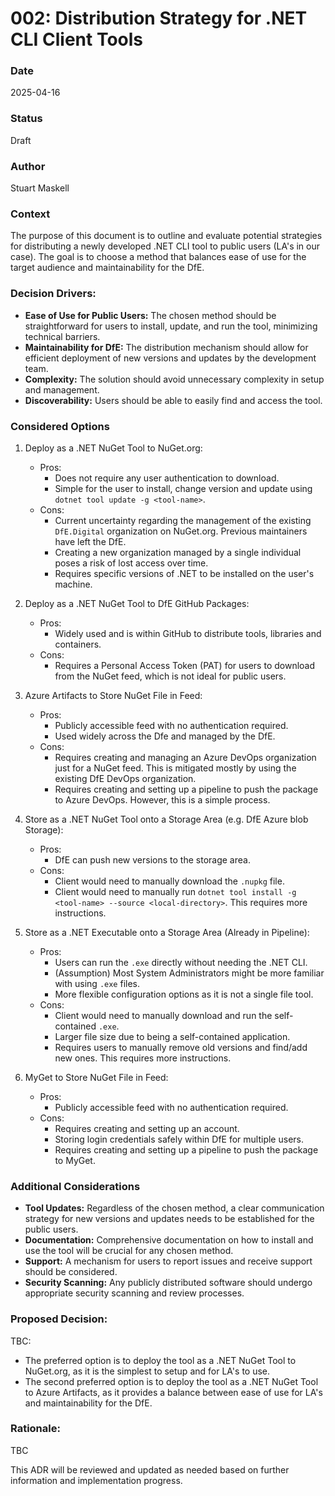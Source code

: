 # 002: Distribution Strategy for .NET CLI Client Tools

### Date 
2025-04-16

### Status
Draft

### Author
Stuart Maskell

### Context

The purpose of this document is to outline and evaluate potential strategies for distributing a newly developed .NET CLI tool to public users (LA's in our case). 
The goal is to choose a method that balances ease of use for the target audience and maintainability for the DfE.

### Decision Drivers:

* **Ease of Use for Public Users:** The chosen method should be straightforward for users to install, update, and run the tool, minimizing technical barriers.
* **Maintainability for DfE:** The distribution mechanism should allow for efficient deployment of new versions and updates by the development team.
* **Complexity:** The solution should avoid unnecessary complexity in setup and management.
* **Discoverability:** Users should be able to easily find and access the tool.

### Considered Options

1.  Deploy as a .NET NuGet Tool to NuGet.org:
    * Pros:
        * Does not require any user authentication to download.
        * Simple for the user to install, change version and update using `dotnet tool update -g <tool-name>`.
    * Cons:
        * Current uncertainty regarding the management of the existing `DfE.Digital` organization on NuGet.org. Previous maintainers have left the DfE.
        * Creating a new organization managed by a single individual poses a risk of lost access over time.
        * Requires specific versions of .NET to be installed on the user's machine.

2.  Deploy as a .NET NuGet Tool to DfE GitHub Packages:
    * Pros:
        * Widely used and is within GitHub to distribute tools, libraries and containers.
    * Cons:
        * Requires a Personal Access Token (PAT) for users to download from the NuGet feed, which is not ideal for public users.
3. Azure Artifacts to Store NuGet File in Feed:
    * Pros:
        * Publicly accessible feed with no authentication required.
        * Used widely across the Dfe and managed by the DfE.
    * Cons:
        * Requires creating and managing an Azure DevOps organization just for a NuGet feed. This is mitigated mostly by using the existing DfE DevOps organization.
        * Requires creating and setting up a pipeline to push the package to Azure DevOps. However, this is a simple process.

4. Store as a .NET NuGet Tool onto a Storage Area (e.g. DfE Azure blob Storage):
    * Pros:
        * DfE can push new versions to the storage area.
    * Cons:
        * Client would need to manually download the `.nupkg` file.
        * Client would need to manually run `dotnet tool install -g <tool-name> --source <local-directory>`. This requires more instructions.

5. Store as a .NET Executable onto a Storage Area (Already in Pipeline):
    * Pros:
        * Users can run the `.exe` directly without needing the .NET CLI.
        * (Assumption) Most System Administrators might be more familiar with using `.exe` files.
        * More flexible configuration options as it is not a single file tool.
    * Cons:
        * Client would need to manually download and run the self-contained `.exe`.
        * Larger file size due to being a self-contained application.
        * Requires users to manually remove old versions and find/add new ones. This requires more instructions.

6.  MyGet to Store NuGet File in Feed:
    * Pros:
        * Publicly accessible feed with no authentication required.
    * Cons:
        * Requires creating and setting up an account.
        * Storing login credentials safely within DfE for multiple users.
        * Requires creating and setting up a pipeline to push the package to MyGet.

### Additional Considerations

* **Tool Updates:** Regardless of the chosen method, a clear communication strategy for new versions and updates needs to be established for the public users.
* **Documentation:** Comprehensive documentation on how to install and use the tool will be crucial for any chosen method.
* **Support:** A mechanism for users to report issues and receive support should be considered.
* **Security Scanning:** Any publicly distributed software should undergo appropriate security scanning and review processes.

### Proposed Decision:

TBC:
* The preferred option is to deploy the tool as a .NET NuGet Tool to NuGet.org, as it is the simplest to setup and for LA's to use.
* The second preferred option is to deploy the tool as a .NET NuGet Tool to Azure Artifacts, as it provides a balance between ease of use for LA's and maintainability for the DfE.

### Rationale:

TBC

This ADR will be reviewed and updated as needed based on further information and implementation progress.